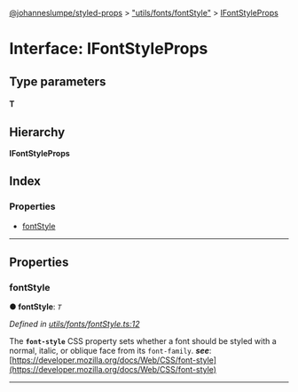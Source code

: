 [@johanneslumpe/styled-props](../README.md) > ["utils/fonts/fontStyle"](../modules/_utils_fonts_fontstyle_.md) > [IFontStyleProps](../interfaces/_utils_fonts_fontstyle_.ifontstyleprops.md)

# Interface: IFontStyleProps

## Type parameters
#### T 
## Hierarchy

**IFontStyleProps**

## Index

### Properties

* [fontStyle](_utils_fonts_fontstyle_.ifontstyleprops.md#fontstyle)

---

## Properties

<a id="fontstyle"></a>

###  fontStyle

**● fontStyle**: *`T`*

*Defined in [utils/fonts/fontStyle.ts:12](https://github.com/johanneslumpe/styled-props/blob/3abf398/src/utils/fonts/fontStyle.ts#L12)*

The **`font-style`** CSS property sets whether a font should be styled with a normal, italic, or oblique face from its `font-family`.
*__see__*: [https://developer.mozilla.org/docs/Web/CSS/font-style](https://developer.mozilla.org/docs/Web/CSS/font-style)

___

